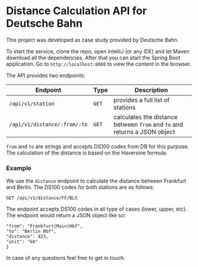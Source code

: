 # Distance Calculation API for Deutsche Bahn

This project was developed as case study provided by Deutsche Bahn.

To start the service, clone the repo, open IntelliJ (or any IDE) and let Maven download all the dependencies.
After that you can start the Spring Boot application. Go to `http://localhost:8080` to view the content in the browser.

The API provides two endpoints:

| Endpoint                     | Type  | Description                                                               |
|------------------------------|-------|---------------------------------------------------------------------------|
| `/api/v1/station`            | `GET` | provides a full list of stations                                          |
| `/api/v1/distance/:from/:to` | `GET` | calculates the distance between `from` and `to` and returns a JSON object |

`from` and `to` are strings and accepts DS100 codes from DB for this purpose. The calculation of the distance
is based on the Haversine formula.

### Example

We use the `distance` endpoint to calculate the distance between Frankfurt and Berlin. The DS100 codes for both stations are as follows:

```
GET /api/v1/distance/FF/BLS
```

The endpoint accepts DS100 codes in all type of cases (lower, upper, etc). The endpoint would return a JSON object like so:

```json{
"from": "Frankfurt(Main)Hbf",
"to": "Berlin Hbf",
"distance": 423,
"unit": "km"
}
```

In case of any questions feel free to get in touch.